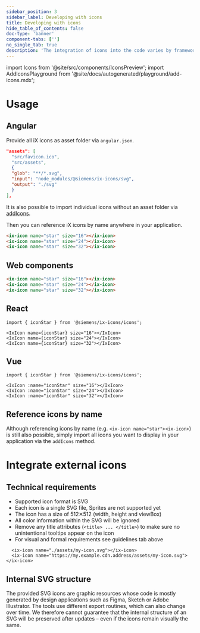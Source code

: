 ```yaml
---
sidebar_position: 3
sidebar_label: Developing with icons
title: Developing with icons
hide_table_of_contents: false
doc-type: 'banner'
component-tabs: ['']
no_single_tab: true
description: 'The integration of icons into the code varies by framework. To accommodate the diverse range of potential use cases, external icons can be integrated in addition to the existing icon set.'
---
```


import Icons from '@site/src/components/IconsPreview';
import AddIconsPlayground from '@site/docs/autogenerated/playground/add-icons.mdx';

# Usage

## Angular

Provide all iX icons as asset folder via `angular.json`.

```json
"assets": [
  "src/favicon.ico",
  "src/assets",
  {
  "glob": "**/*.svg",
  "input": "node_modules/@siemens/ix-icons/svg",
  "output": "./svg"
  }
],
```

It is also possible to import individual icons without an asset folder via [addIcons](#reference-icons-by-name).

Then you can reference iX icons by name anywhere in your application.

```html
<ix-icon name="star" size="16"></ix-icon>
<ix-icon name="star" size="24"></ix-icon>
<ix-icon name="star" size="32"></ix-icon>
```

## Web components

```html
<ix-icon name="star" size="16"></ix-icon>
<ix-icon name="star" size="24"></ix-icon>
<ix-icon name="star" size="32"></ix-icon>
```

## React

```tsx
import { iconStar } from '@siemens/ix-icons/icons';

<IxIcon name={iconStar} size="16"></IxIcon>
<IxIcon name={iconStar} size="24"></IxIcon>
<IxIcon name={iconStar} size="32"></IxIcon>
```

## Vue

```tsx
import { iconStar } from '@siemens/ix-icons/icons';

<IxIcon :name="iconStar" size="16"></IxIcon>
<IxIcon :name="iconStar" size="24"></IxIcon>
<IxIcon :name="iconStar" size="32"></IxIcon>
```

## Reference icons by name

Although referencing icons by name (e.g. `<ix-icon name="star"><ix-icon>`) is still also possible, simply import all icons you want to display in your application via the `addIcons` method.

<AddIconsPlayground />

# Integrate external icons

## Technical requirements

- Supported icon format is SVG
- Each icon is a single SVG file, Sprites are not supported yet
- The icon has a size of 512✕512 (width, height and viewBox)
- All color information within the SVG will be ignored
- Remove any title attributes (`<title> ... </title>`) to make sure no unintentional tooltips appear on the icon
- For visual and formal requirements see guidelines tab above

```tsx
  <ix-icon name="./assets/my-icon.svg"></ix-icon>
  <ix-icon name="https://my.example.cdn.address/assets/my-icon.svg"></ix-icon>
```

## Internal SVG structure

The provided SVG icons are graphic resources whose code is mostly generated by design applications such as Figma, Sketch or Adobe Illustrator. The tools use different export routines, which can also change over time. We therefore cannot guarantee that the internal structure of an SVG will be preserved after updates – even if the icons remain visually the same.
